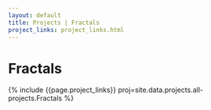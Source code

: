 ```yaml
---
layout: default
title: Projects | Fractals
project_links: project_links.html
---
```


Fractals
========
{% include {{page.project_links}} proj=site.data.projects.all-projects.Fractals %}
